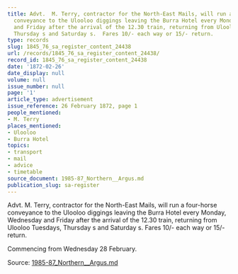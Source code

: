 ```yaml
---
title: Advt.  M. Terry, contractor for the North-East Mails, will run a four-horse
  conveyance to the Ulooloo diggings leaving the Burra Hotel every Monday, Wednesday
  and Friday after the arrival of the 12.30 train, returning from Ulooloo Tuesdays,
  Thursday s and Saturday s.  Fares 10/- each way or 15/- return.
type: records
slug: 1845_76_sa_register_content_24438
url: /records/1845_76_sa_register_content_24438/
record_id: 1845_76_sa_register_content_24438
date: '1872-02-26'
date_display: null
volume: null
issue_number: null
page: '1'
article_type: advertisement
issue_reference: 26 February 1872, page 1
people_mentioned:
- M. Terry
places_mentioned:
- Ulooloo
- Burra Hotel
topics:
- transport
- mail
- advice
- timetable
source_document: 1985-87_Northern__Argus.md
publication_slug: sa-register
---
```


Advt.  M. Terry, contractor for the North-East Mails, will run a four-horse conveyance to the Ulooloo diggings leaving the Burra Hotel every Monday, Wednesday and Friday after the arrival of the 12.30 train, returning from Ulooloo Tuesdays, Thursday s and Saturday s.  Fares 10/- each way or 15/- return.

Commencing from Wednesday 28 February.

Source: [1985-87_Northern__Argus.md](/downloads/markdown/1985-87_Northern__Argus.md)
